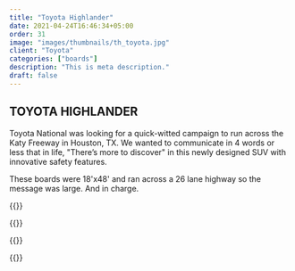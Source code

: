 ```yaml
---
title: "Toyota Highlander"
date: 2021-04-24T16:46:34+05:00
order: 31
image: "images/thumbnails/th_toyota.jpg"
client: "Toyota"
categories: ["boards"]
description: "This is meta description."
draft: false
---
```


## TOYOTA HIGHLANDER

Toyota National was looking for a quick-witted campaign to run across the Katy Freeway in Houston, TX. We wanted to communicate in 4 words or less that in life, "There’s more to discover" in this newly designed SUV with innovative safety features.

These boards were 18'x48' and ran across a 26 lane highway so the message was large. And in charge.

{{<img-responsive src="/images/portfolio/toyota/highlander1.png">}}

{{<img-responsive src="/images/portfolio/toyota/highlander3.png">}}

{{<img-responsive src="/images/portfolio/toyota/highlander4.png">}}

{{<img-responsive src="/images/portfolio/toyota/highlander5.png">}}

